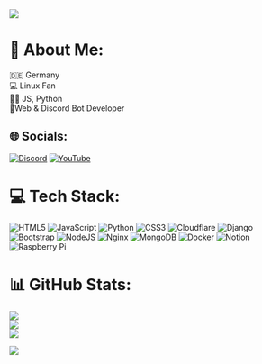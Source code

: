 <img src="https://discord.c99.nl/widget/theme-3/508311556409393162.png"/>

# 💫 About Me:
🇩🇪 Germany<br>💻 Linux Fan<br>👨‍💻 JS, Python<br>📓Web & Discord Bot Developer<br>


## 🌐 Socials:
[![Discord](https://img.shields.io/badge/Discord-%237289DA.svg?logo=discord&logoColor=white)](https://revox.link/discord) [![YouTube](https://img.shields.io/badge/YouTube-%23FF0000.svg?logo=YouTube&logoColor=white)](https://youtube.com/@revoX_YT) 

# 💻 Tech Stack:
![HTML5](https://img.shields.io/badge/html5-%23E34F26.svg?style=for-the-badge&logo=html5&logoColor=white) ![JavaScript](https://img.shields.io/badge/javascript-%23323330.svg?style=for-the-badge&logo=javascript&logoColor=%23F7DF1E) ![Python](https://img.shields.io/badge/python-3670A0?style=for-the-badge&logo=python&logoColor=ffdd54) ![CSS3](https://img.shields.io/badge/css3-%231572B6.svg?style=for-the-badge&logo=css3&logoColor=white) ![Cloudflare](https://img.shields.io/badge/Cloudflare-F38020?style=for-the-badge&logo=Cloudflare&logoColor=white) ![Django](https://img.shields.io/badge/django-%23092E20.svg?style=for-the-badge&logo=django&logoColor=white) ![Bootstrap](https://img.shields.io/badge/bootstrap-%23563D7C.svg?style=for-the-badge&logo=bootstrap&logoColor=white) ![NodeJS](https://img.shields.io/badge/node.js-6DA55F?style=for-the-badge&logo=node.js&logoColor=white) ![Nginx](https://img.shields.io/badge/nginx-%23009639.svg?style=for-the-badge&logo=nginx&logoColor=white) ![MongoDB](https://img.shields.io/badge/MongoDB-%234ea94b.svg?style=for-the-badge&logo=mongodb&logoColor=white) ![Docker](https://img.shields.io/badge/docker-%230db7ed.svg?style=for-the-badge&logo=docker&logoColor=white) ![Notion](https://img.shields.io/badge/Notion-%23000000.svg?style=for-the-badge&logo=notion&logoColor=white) ![Raspberry Pi](https://img.shields.io/badge/-RaspberryPi-C51A4A?style=for-the-badge&logo=Raspberry-Pi)
# 📊 GitHub Stats:
![](https://github-readme-stats.vercel.app/api?username=revoX-Development&theme=dark&hide_border=true&include_all_commits=false&count_private=false)<br/>
![](https://github-readme-streak-stats.herokuapp.com/?user=revoX-Development&theme=dark&hide_border=true)<br/>
![](https://github-readme-stats.vercel.app/api/top-langs/?username=revoX-Development&theme=dark&hide_border=true&include_all_commits=false&count_private=false&layout=compact)



[![](https://visitcount.itsvg.in/api?id=revoX-Development&icon=0&color=0)](https://visitcount.itsvg.in)


  
<!-- Proudly created with GPRM ( https://gprm.itsvg.in ) -->



